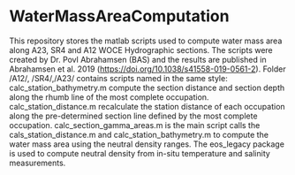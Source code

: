# WaterMassAreaComputation
This repository stores the matlab scripts used to compute water mass area along A23, SR4 and A12 WOCE Hydrographic sections. The scripts were created by Dr. Povl Abrahamsen (BAS) and the results are published in Abrahamsen et al. 2019 (https://doi.org/10.1038/s41558-019-0561-2).
Folder /A12/, /SR4/,/A23/ contains scripts named in the same style: calc_station_bathymetry.m compute the section distance and section depth along the rhumb line of the most complete occupation. calc_station_distance.m recalculate the station distance of each occupation along the pre-determined section line defined by the most complete occupation. calc_section_gamma_areas.m is the main script calls the cals_station_distance.m and calc_station_bathymetry.m to compute the water mass area using the neutral density ranges. The eos_legacy package is used to compute neutral density from in-situ temperature and salinity measurements.
